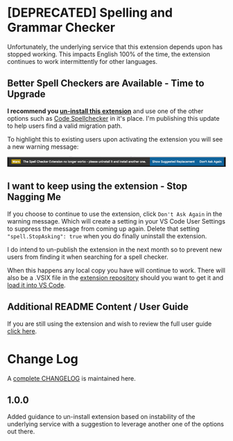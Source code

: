 # [DEPRECATED] Spelling and Grammar Checker

Unfortunately, the underlying service that this extension depends upon has stopped working.  This impacts English 100% of the time, the extension continues to work intermittently for other languages.  


## Better Spell Checkers are Available - Time to Upgrade

**I recommend you [un-install this extension]((https://code.visualstudio.com/docs/editor/extension-gallery#_manage-extensions))** and use one of the other options such as [Code Spellchecker](https://marketplace.visualstudio.com/items?itemName=streetsidesoftware.code-spell-checker) in it's place.  I'm publishing this update to help users find a valid migration path. 

To highlight this to existing users upon activating the extension you will see a new warning message:  

![Warning Message](images/DoesNotWork.png)



## I want to keep using the extension - Stop Nagging Me

If you choose to continue to use the extension, click `Don't Ask Again` in the warning message.  Which will create a setting in your VS Code User Settings to suppress the message from coming up again.  Delete that setting `"spell.StopAsking": true` when you do finally uninstall the extension.

I do intend to un-publish the extension in the next month so to prevent new users from finding it when searching for a spell checker.  

When this happens any local copy you have will continue to work.  There will also be a .VSIX file in the [extension repository](https://marketplace.visualstudio.com/items?itemName=seanmcbreen.Spell) should you want to get it and [load it into VS Code](https://code.visualstudio.com/docs/editor/extension-gallery#_install-from-a-vsix).


## Additional README Content / User Guide
If you are still using the extension and wish to review the full user guide [click here](LEGACYREADME.md).



# Change Log

A [complete CHANGELOG](CHANGELOG.md) is maintained here.

## 1.0.0 
Added guidance to un-install extension based on instability of the underlying service with a suggestion to leverage another one of the options out there.